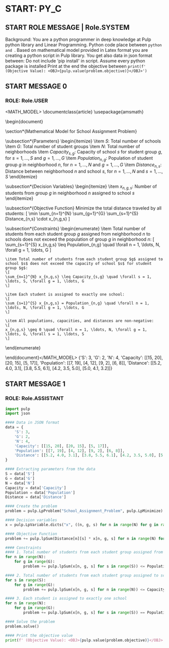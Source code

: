 # START: PY_C 
## START ROLE MESSAGE | Role.SYSTEM 
Background: You are a python programmer in deep knowledge at Pulp python library and Linear Programming. Python code place between ```python and ```. Based on mathematical model provided in Latex format you are creating a python script in Pulp library. You get also data in json format between: <DATA></DATA> Do not include 'pip install' in script. Assume every python package is installed Print at the end the objective between <OBJ></OBJ> `print(f' (Objective Value): <OBJ>{pulp.value(problem.objective)}</OBJ>')` 
## START MESSAGE 0 
### ROLE: Role.USER
<MATH_MODEL>
\documentclass{article}
\usepackage{amsmath}

\begin{document}

\section*{Mathematical Model for School Assignment Problem}

\subsection*{Parameters}
\begin{itemize}
    \item $S$: Total number of schools
    \item $G$: Total number of student groups
    \item $N$: Total number of neighborhoods
    \item $Capacity_{s,g}$: Capacity of school $s$ for student group $g$, for $s = 1, \ldots, S$ and $g = 1, \ldots, G$
    \item $Population_{n,g}$: Population of student group $g$ in neighborhood $n$, for $n = 1, \ldots, N$ and $g = 1, \ldots, G$
    \item $Distance_{n,s}$: Distance between neighborhood $n$ and school $s$, for $n = 1, \ldots, N$ and $s = 1, \ldots, S$
\end{itemize}

\subsection*{Decision Variables}
\begin{itemize}
    \item $x_{n,g,s}$: Number of students from group $g$ in neighborhood $n$ assigned to school $s$
\end{itemize}

\subsection*{Objective Function}
Minimize the total distance traveled by all students:
\[
\min \sum_{n=1}^{N} \sum_{g=1}^{G} \sum_{s=1}^{S} Distance_{n,s} \cdot x_{n,g,s}
\]

\subsection*{Constraints}
\begin{enumerate}
    \item Total number of students from each student group $g$ assigned from neighborhood $n$ to schools does not exceed the population of group $g$ in neighborhood $n$:
    \[
    \sum_{s=1}^{S} x_{n,g,s} \leq Population_{n,g} \quad \forall n = 1, \ldots, N, \forall g = 1, \ldots, G
    \]
    
    \item Total number of students from each student group $g$ assigned to school $s$ does not exceed the capacity of school $s$ for student group $g$:
    \[
    \sum_{n=1}^{N} x_{n,g,s} \leq Capacity_{s,g} \quad \forall s = 1, \ldots, S, \forall g = 1, \ldots, G
    \]
    
    \item Each student is assigned to exactly one school:
    \[
    \sum_{s=1}^{S} x_{n,g,s} = Population_{n,g} \quad \forall n = 1, \ldots, N, \forall g = 1, \ldots, G
    \]
    
    \item All populations, capacities, and distances are non-negative:
    \[
    x_{n,g,s} \geq 0 \quad \forall n = 1, \ldots, N, \forall g = 1, \ldots, G, \forall s = 1, \ldots, S
    \]
\end{enumerate}

\end{document}</MATH_MODEL>
<DATA>
{'S': 3, 'G': 2, 'N': 4, 'Capacity': [[15, 20], [20, 15], [5, 17]], 'Population': [[7, 19], [4, 12], [9, 2], [6, 8]], 'Distance': [[5.2, 4.0, 3.1], [3.8, 5.5, 6.1], [4.2, 3.5, 5.0], [5.0, 4.1, 3.2]]}</DATA>


## START MESSAGE 1 
### ROLE: Role.ASSISTANT
```python
import pulp
import json

#### Data in JSON format
data = {
    'S': 3,
    'G': 2,
    'N': 4,
    'Capacity': [[15, 20], [20, 15], [5, 17]], 
    'Population': [[7, 19], [4, 12], [9, 2], [6, 8]], 
    'Distance': [[5.2, 4.0, 3.1], [3.8, 5.5, 6.1], [4.2, 3.5, 5.0], [5.0, 4.1, 3.2]]
}

#### Extracting parameters from the data
S = data['S']
G = data['G']
N = data['N']
Capacity = data['Capacity']
Population = data['Population']
Distance = data['Distance']

#### Create the problem
problem = pulp.LpProblem("School_Assignment_Problem", pulp.LpMinimize)

#### Decision variables
x = pulp.LpVariable.dicts("x", ((n, g, s) for n in range(N) for g in range(G) for s in range(S)), lowBound=0, cat='Continuous')

#### Objective Function
problem += pulp.lpSum(Distance[n][s] * x[n, g, s] for n in range(N) for g in range(G) for s in range(S)), "Total_Distance"

#### Constraints
#### 1. Total number of students from each student group assigned from neighborhood n to schools does not exceed the population
for n in range(N):
    for g in range(G):
        problem += pulp.lpSum(x[n, g, s] for s in range(S)) <= Population[n][g], f"Pop_Constraint_n{n}_g{g}"

#### 2. Total number of students from each student group assigned to school s does not exceed the capacity of school s for student group g
for s in range(S):
    for g in range(G):
        problem += pulp.lpSum(x[n, g, s] for n in range(N)) <= Capacity[s][g], f"Capacity_Constraint_s{s}_g{g}"

#### 3. Each student is assigned to exactly one school
for n in range(N):
    for g in range(G):
        problem += pulp.lpSum(x[n, g, s] for s in range(S)) == Population[n][g], f"Assignment_Constraint_n{n}_g{g}"

#### Solve the problem
problem.solve()

#### Print the objective value
print(f' (Objective Value): <OBJ>{pulp.value(problem.objective)}</OBJ>')
```

